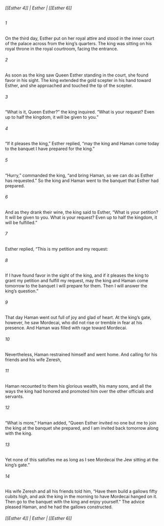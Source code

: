 ###### [[Esther 4]] | Esther | [[Esther 6]]

###### 1
On the third day, Esther put on her royal attire and stood in the inner court of the palace across from the king’s quarters. The king was sitting on his royal throne in the royal courtroom, facing the entrance.
###### 2
As soon as the king saw Queen Esther standing in the court, she found favor in his sight. The king extended the gold scepter in his hand toward Esther, and she approached and touched the tip of the scepter.
###### 3
“What is it, Queen Esther?” the king inquired. “What is your request? Even up to half the kingdom, it will be given to you.”
###### 4
“If it pleases the king,” Esther replied, “may the king and Haman come today to the banquet I have prepared for the king.”
###### 5
“Hurry,” commanded the king, “and bring Haman, so we can do as Esther has requested.” So the king and Haman went to the banquet that Esther had prepared.
###### 6
And as they drank their wine, the king said to Esther, “What is your petition? It will be given to you. What is your request? Even up to half the kingdom, it will be fulfilled.”
###### 7
Esther replied, “This is my petition and my request:
###### 8
If I have found favor in the sight of the king, and if it pleases the king to grant my petition and fulfill my request, may the king and Haman come tomorrow to the banquet I will prepare for them. Then I will answer the king’s question.”
###### 9
That day Haman went out full of joy and glad of heart. At the king’s gate, however, he saw Mordecai, who did not rise or tremble in fear at his presence. And Haman was filled with rage toward Mordecai.
###### 10
Nevertheless, Haman restrained himself and went home. And calling for his friends and his wife Zeresh,
###### 11
Haman recounted to them his glorious wealth, his many sons, and all the ways the king had honored and promoted him over the other officials and servants.
###### 12
“What is more,” Haman added, “Queen Esther invited no one but me to join the king at the banquet she prepared, and I am invited back tomorrow along with the king.
###### 13
Yet none of this satisfies me as long as I see Mordecai the Jew sitting at the king’s gate.”
###### 14
His wife Zeresh and all his friends told him, “Have them build a gallows fifty cubits high, and ask the king in the morning to have Mordecai hanged on it. Then go to the banquet with the king and enjoy yourself.” The advice pleased Haman, and he had the gallows constructed.

###### [[Esther 4]] | Esther | [[Esther 6]]
